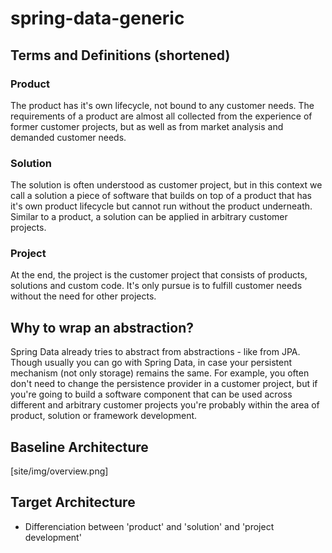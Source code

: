 # spring-data-generic

## Terms and Definitions (shortened)

### Product

The product has it's own lifecycle, not bound to any customer needs. The requirements of a product are almost all collected
from the experience of former customer projects, but as well as from market analysis and demanded customer needs.

### Solution

The solution is often understood as customer project, but in this context we call a solution a piece of software that
builds on top of a product that has it's own product lifecycle but cannot run without the product underneath. Similar to
a product, a solution can be applied in arbitrary customer projects.

### Project

At the end, the project is the customer project that consists of products, solutions and custom code. It's only pursue is
to fulfill customer needs without the need for other projects.

## Why to wrap an abstraction?

Spring Data already tries to abstract from abstractions - like from JPA. Though usually you can go with Spring Data,
in case your persistent mechanism (not only storage) remains the same. For example, you often don't need to change the
persistence provider in a customer project, but if you're going to build a software component that can be used across
different and arbitrary customer projects you're probably within the area of product, solution or framework development.

## Baseline Architecture

[site/img/overview.png]

## Target Architecture




- Differenciation between 'product' and 'solution' and 'project development'